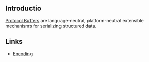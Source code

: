 ## Introductio

[Protocol Buffers](https://protobuf.dev/) are language-neutral, platform-neutral extensible mechanisms for serializing structured data.

## Links

- [Encoding](/docs/CS/Security/Marshalling)